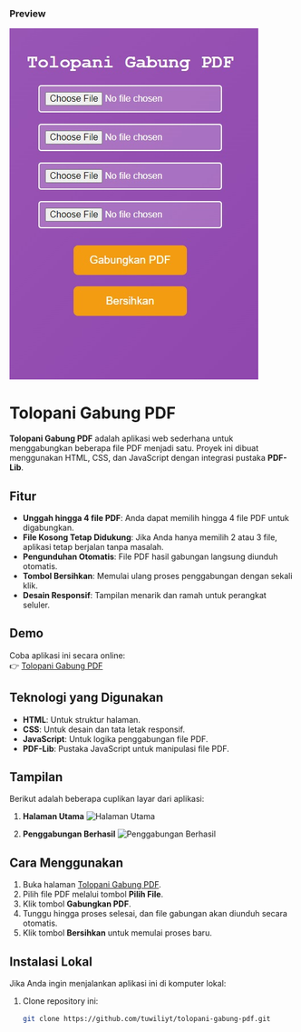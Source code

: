 

### Preview
![Tolopani Gabung PDF](https://raw.githubusercontent.com/tuwiliyt/tolopani-mergePDF/refs/heads/main/ss.jpg)

# Tolopani Gabung PDF

**Tolopani Gabung PDF** adalah aplikasi web sederhana untuk menggabungkan beberapa file PDF menjadi satu. Proyek ini dibuat menggunakan HTML, CSS, dan JavaScript dengan integrasi pustaka **PDF-Lib**.

## Fitur
- **Unggah hingga 4 file PDF**: Anda dapat memilih hingga 4 file PDF untuk digabungkan.
- **File Kosong Tetap Didukung**: Jika Anda hanya memilih 2 atau 3 file, aplikasi tetap berjalan tanpa masalah.
- **Pengunduhan Otomatis**: File PDF hasil gabungan langsung diunduh otomatis.
- **Tombol Bersihkan**: Memulai ulang proses penggabungan dengan sekali klik.
- **Desain Responsif**: Tampilan menarik dan ramah untuk perangkat seluler.

## Demo
Coba aplikasi ini secara online:  
👉 [Tolopani Gabung PDF](https://tuwiliyt.github.io/tolopani-gabung-pdf/)

## Teknologi yang Digunakan
- **HTML**: Untuk struktur halaman.
- **CSS**: Untuk desain dan tata letak responsif.
- **JavaScript**: Untuk logika penggabungan file PDF.
- **PDF-Lib**: Pustaka JavaScript untuk manipulasi file PDF.

## Tampilan
Berikut adalah beberapa cuplikan layar dari aplikasi:

1. **Halaman Utama**
   ![Halaman Utama](https://via.placeholder.com/800x400.png?text=Halaman+Utama)

2. **Penggabungan Berhasil**
   ![Penggabungan Berhasil](https://via.placeholder.com/800x400.png?text=Penggabungan+Berhasil)

## Cara Menggunakan
1. Buka halaman [Tolopani Gabung PDF](https://tuwiliyt.github.io/tolopani-gabung-pdf/).
2. Pilih file PDF melalui tombol **Pilih File**.
3. Klik tombol **Gabungkan PDF**.
4. Tunggu hingga proses selesai, dan file gabungan akan diunduh secara otomatis.
5. Klik tombol **Bersihkan** untuk memulai proses baru.

## Instalasi Lokal
Jika Anda ingin menjalankan aplikasi ini di komputer lokal:
1. Clone repository ini:
   ```bash
   git clone https://github.com/tuwiliyt/tolopani-gabung-pdf.git
